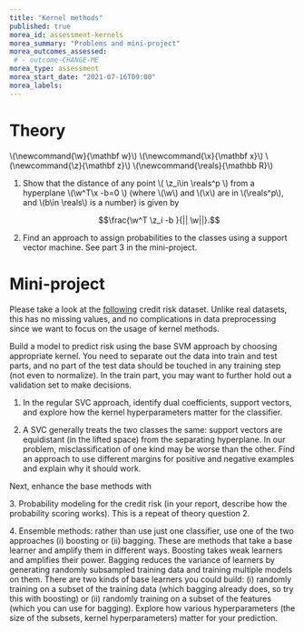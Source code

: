 ```yaml
---
title: "Kernel methods"
published: true
morea_id: assessment-kernels
morea_summary: "Problems and mini-project"
morea_outcomes_assessed:
 # - outcome-CHANGE-ME
morea_type: assessment
morea_start_date: "2021-07-16T09:00"
morea_labels:
---
```

# Theory
\\(\newcommand{\w}{\mathbf w}\\)
\\(\newcommand{\x}{\mathbf x}\\)
\\(\newcommand{\z}{\mathbf z}\\)
\\(\newcommand{\reals}{\mathbb R}\\)

1. Show that the distance of any point \\( \z_i\in \reals^p \\) from a hyperplane \\(\w^T\x -b=0 \\) (where \\(\w\\) and \\(\x\\) are in \\(\reals^p\\),
and \\(b\in \reals\\) is a number) is given by

	$$\frac{\w^T \z_i -b }{|| \w||}.$$

2. Find an approach to assign probabilities to the classes using a support vector machine. See part 3 in the mini-project.

# Mini-project

Please take a look at the [following](https://archive.ics.uci.edu/dataset/350/default+of+credit+card+clients) credit risk dataset. Unlike real datasets, this has no missing values, and no complications in data preprocessing since we want to focus on the usage of kernel methods.

Build a model to predict risk using the base SVM approach by choosing
appropriate kernel. You need to separate out the data into train and
test parts, and no part of the test data should be touched in any
training step (not even to normalize). In the train part, you may want
to further hold out a validation set to make decisions. 
	
1. In the regular SVC approach, identify dual coefficients, support
   vectors, and explore how the kernel hyperparameters matter for the
   classifier.
   
2. A SVC generally treats the two classes the same: support vectors
   are equidistant (in the lifted space) from the separating
   hyperplane. In our problem, misclassification of one kind may be
   worse than the other. Find an approach to use different margins for
   positive and negative examples and explain why it should work.

Next, enhance the base methods with
	
3\.  Probability modeling for the credit risk (in your report,
   describe how the probability scoring works). This is a repeat of
   theory question 2.
   
4\.  Ensemble methods: rather than use just one classifier, use one of
   the two approaches (i) boosting or (ii) bagging. These are methods
   that take a base learner and amplify them in different
   ways. Boosting takes weak learners and amplifies their
   power. Bagging reduces the variance of learners by generating
   randomly subsampled training data and training multiple models on
   them. There are two kinds of base learners you could build: (i)
   randomly training on a subset of the training data (which bagging
   already does, so try this with boosting) or (ii) randomly training
   on a subset of the features (which you can use for
   bagging). Explore how various hyperparameters (the size of the
   subsets, kernel hyperparameters) matter for your prediction.

